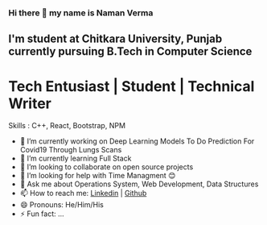 ### Hi there 👋 my name is Naman Verma
## I'm student at Chitkara University, Punjab currently pursuing B.Tech in Computer Science
# Tech Entusiast | Student | Technical Writer

Skills : C++, React, Bootstrap, NPM


- 🔭 I’m currently working on Deep Learning Models To Do Prediction For Covid19 Through Lungs Scans
- 🌱 I’m currently learning Full Stack
- 👯 I’m looking to collaborate on open source projects
- 🤔 I’m looking for help with Time Managment 😊
- 💬 Ask me about Operations System, Web Development, Data Structures
- 📫 How to reach me: [Linkedin](https://www.linkedin.com/in/naman-verma-25a99b1b6/ "Linkedin's Homepage") | [Github](https://github.com/Naman7213 "Github's Homepage")
- 😄 Pronouns: He/Him/His
- ⚡ Fun fact: ...
